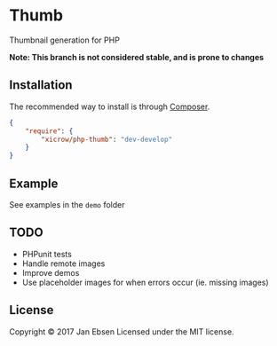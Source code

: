 # Thumb
Thumbnail generation for PHP

__Note: This branch is not considered stable, and is prone to changes__

## Installation
The recommended way to install is through [Composer](https://getcomposer.org/).
```JSON
{
    "require": {
        "xicrow/php-thumb": "dev-develop"
    }
}
```

## Example
See examples in the `demo` folder

## TODO
- PHPunit tests
- Handle remote images
- Improve demos
- Use placeholder images for when errors occur (ie. missing images)

## License
Copyright &copy; 2017 Jan Ebsen
Licensed under the MIT license.
